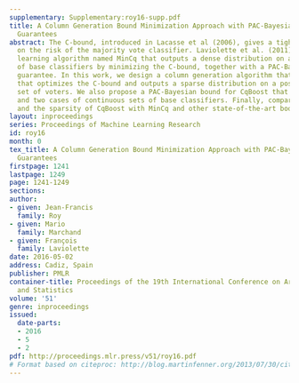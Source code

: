 ```yaml
---
supplementary: Supplementary:roy16-supp.pdf
title: A Column Generation Bound Minimization Approach with PAC-Bayesian Generalization
  Guarantees
abstract: The C-bound, introduced in Lacasse et al (2006), gives a tight upper bound
  on the risk of the majority vote classifier. Laviolette et al. (2011) designed a
  learning algorithm named MinCq that outputs a dense distribution on a finite set
  of base classifiers by minimizing the C-bound, together with a PAC-Bayesian generalization
  guarantee. In this work, we design a column generation algorithm that we call CqBoost,
  that optimizes the C-bound and outputs a sparse distribution on a possibly infinite
  set of voters. We also propose a PAC-Bayesian bound for CqBoost that holds for finite
  and two cases of continuous sets of base classifiers. Finally, compare the accuracy
  and the sparsity of CqBoost with MinCq and other state-of-the-art boosting algorithms.
layout: inproceedings
series: Proceedings of Machine Learning Research
id: roy16
month: 0
tex_title: A Column Generation Bound Minimization Approach with PAC-Bayesian Generalization
  Guarantees
firstpage: 1241
lastpage: 1249
page: 1241-1249
sections: 
author:
- given: Jean-Francis
  family: Roy
- given: Mario
  family: Marchand
- given: François
  family: Laviolette
date: 2016-05-02
address: Cadiz, Spain
publisher: PMLR
container-title: Proceedings of the 19th International Conference on Artificial Intelligence
  and Statistics
volume: '51'
genre: inproceedings
issued:
  date-parts:
  - 2016
  - 5
  - 2
pdf: http://proceedings.mlr.press/v51/roy16.pdf
# Format based on citeproc: http://blog.martinfenner.org/2013/07/30/citeproc-yaml-for-bibliographies/
---
```

